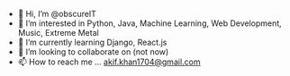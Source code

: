 - 👋 Hi, I’m @obscureIT
- 👀 I’m interested in Python, Java, Machine Learning, Web Development, Music, Extreme Metal
- 🌱 I’m currently learning Django, React.js
- 💞️ I’m looking to collaborate on (not now)
- 📫 How to reach me ... akif.khan1704@gmail.com

<!---
obscureIT/obscureIT is a ✨ special ✨ repository because its `README.md` (this file) appears on your GitHub profile.
You can click the Preview link to take a look at your changes.
--->
